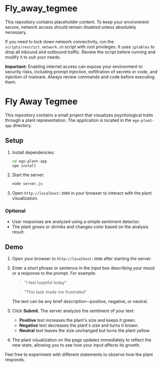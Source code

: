
# Fly_away_tegmee

This repository contains placeholder content. To keep your environment secure, network access should remain disabled unless absolutely necessary.

If you need to lock down network connectivity, run the `scripts/restrict_network.sh` script with root privileges. It uses `iptables` to drop all inbound and outbound traffic. Review the script before running and modify it to suit your needs.

**Important:** Enabling internet access can expose your environment to security risks, including prompt injection, exfiltration of secrets or code, and injection of malware. Always review commands and code before executing them.

# Fly Away Tegmee

This repository contains a small project that visualizes psychological traits through a plant representation. The application is located in the `ego-plant-app` directory.

## Setup

1. Install dependencies:
   ```bash
   cd ego-plant-app
   npm install
   ```

2. Start the server:
   ```bash
   node server.js
   ```

3. Open `http://localhost:3000` in your browser to interact with the plant visualization.

### Optional
- User responses are analyzed using a simple sentiment detector.
- The plant grows or shrinks and changes color based on the analysis result.

## Demo

1. Open your browser to `http://localhost:3000` after starting the server.
2. Enter a short phrase or sentence in the input box describing your mood or a response to the prompt. For example:

   > "I feel hopeful today"

   > "This task made me frustrated"

   The text can be any brief description—positive, negative, or neutral.
3. Click **Submit**. The server analyzes the sentiment of your text:
   - **Positive** text increases the plant's size and keeps it green.
   - **Negative** text decreases the plant's size and turns it brown.
   - **Neutral** text leaves the size unchanged but turns the plant yellow.
4. The plant visualization on the page updates immediately to reflect the new state, allowing you to see how your input affects its growth.

Feel free to experiment with different statements to observe how the plant responds.


